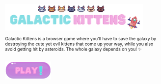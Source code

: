 <img src="assets/resources/images/galactic-kittens.png" width="450px">

Galactic Kittens is a browser game where you'll have to save the galaxy by destroying the cute yet evil kittens that come up your way, while you also avoid getting hit by asteroids. The whole galaxy depends on you! ✨

<br>

<a href="https://anagutierrezruiz.github.io/game-galactic-kittens/">
    <img src="assets/resources/images/readme-button.png" width="150px">
</a>
